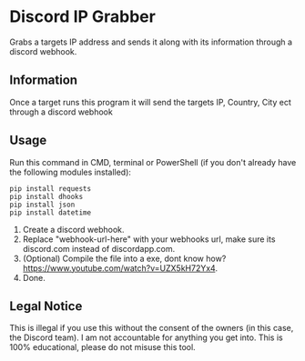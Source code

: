 # Discord IP Grabber
Grabs a targets IP address and sends it along with its information through a discord webhook.

## Information
Once a target runs this program it will send the targets IP, Country, City ect through a discord webhook

## Usage
Run this command in CMD, terminal or PowerShell (if you don't already have the following modules installed):
```
pip install requests
pip install dhooks
pip install json
pip install datetime
```
1. Create a discord webhook.
2. Replace "webhook-url-here" with your webhooks url, make sure its discord.com instead of discordapp.com.
3. (Optional) Compile the file into a exe, dont know how? https://www.youtube.com/watch?v=UZX5kH72Yx4.
4. Done.

## Legal Notice
This is illegal if you use this without the consent of the owners (in this case, the Discord team). I am not accountable for anything you get into. This is 100% educational, please do not misuse this tool.
